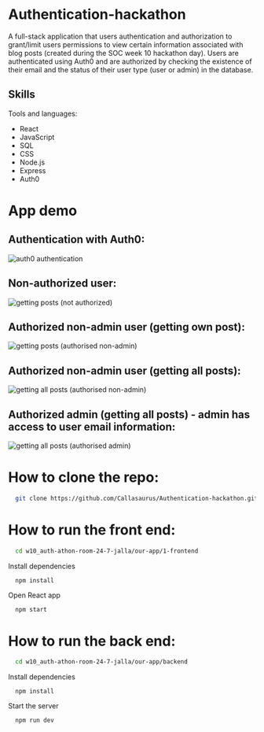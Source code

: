 # Authentication-hackathon

A full-stack application that users authentication and authorization to grant/limit users permissions to view certain information associated with blog posts (created during the SOC week 10 hackathon day). Users are authenticated using Auth0 and are authorized by checking the existence of their email and the status of their user type (user or admin) in the database. 

## Skills

Tools and languages:
- React
- JavaScript
- SQL
- CSS
- Node.js
- Express
- Auth0

# App demo

## Authentication with Auth0:
![auth0 authentication](https://user-images.githubusercontent.com/112335053/205508642-f007a643-cf2b-4762-b857-e3a4a9da5cfc.png)

## Non-authorized user:
![getting posts (not authorized)](https://user-images.githubusercontent.com/112335053/205508681-951f9d44-6062-4491-bdc7-e2333a416be3.png)

## Authorized non-admin user (getting own post):
![getting posts (authorised non-admin)](https://user-images.githubusercontent.com/112335053/205508715-3547c2f6-90d7-459f-983d-301b24f5a142.png)

## Authorized non-admin user (getting all posts):
![getting all posts (authorised non-admin)](https://user-images.githubusercontent.com/112335053/205508721-e7b6fd3b-5394-4613-a519-bf77d08b7c4b.png)

## Authorized admin (getting all posts) - admin has access to user email information:
![getting all posts (authorised admin)](https://user-images.githubusercontent.com/112335053/205508728-8a6366d7-6933-46c7-87df-f5cccfa79272.png)

# How to clone the repo:

```bash
  git clone https://github.com/Callasaurus/Authentication-hackathon.git
```

# How to run the front end:

```bash
  cd w10_auth-athon-room-24-7-jalla/our-app/1-frontend
```

Install dependencies

```react
  npm install
```

Open React app

```bash
  npm start
```

# How to run the back end:

```bash
  cd w10_auth-athon-room-24-7-jalla/our-app/backend
```

Install dependencies

```react
  npm install
```

Start the server

```bash
  npm run dev
```
